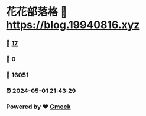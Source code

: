 # 花花部落格 :link: https://blog.19940816.xyz 
### :page_facing_up: [17](https://blog.19940816.xyz/tag.html) 
### :speech_balloon: 0 
### :hibiscus: 16051 
### :alarm_clock: 2024-05-01 21:43:29 
### Powered by :heart: [Gmeek](https://github.com/Meekdai/Gmeek)
